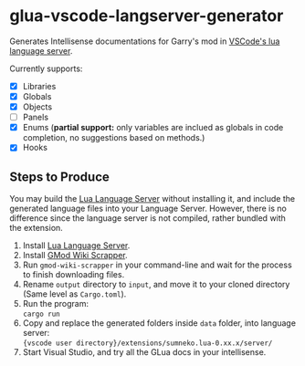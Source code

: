 # glua-vscode-langserver-generator

Generates Intellisense documentations for Garry's mod in [VSCode's lua language server](https://github.com/sumneko/vscode-lua).

  Currently supports:
  

 - [x] Libraries
 - [x] Globals
 - [x] Objects
 - [ ] Panels
 - [x] Enums (**partial support:** only variables are inclued as globals in code completion, no suggestions based on methods.)
 - [x] Hooks

## Steps to Produce
You may build the [Lua Language Server](https://marketplace.visualstudio.com/items?itemName=sumneko.lua) without installing it, and include the generated language files into your Language Server. However, there is no difference since the language server is not compiled, rather bundled with the extension.

1. Install [Lua Language Server](https://marketplace.visualstudio.com/items?itemName=sumneko.lua).
2. Install [GMod Wiki Scrapper](https://www.npmjs.com/package/gmod-wiki-scraper).
3. Run `gmod-wiki-scrapper` in your command-line and wait for the process to finish downloading files.
4. Rename `output` directory to `input`, and move it to your cloned directory (Same level as `Cargo.toml`).
5. Run the program: 
<br />`cargo run`
6. Copy and replace the generated folders inside `data` folder, into language server:
<br />`{vscode user directory}/extensions/sumneko.lua-0.xx.x/server/`
7. Start Visual Studio, and try all the GLua docs in your intellisense.
